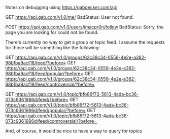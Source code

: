Notes on debugging using https://gabdecker.com/api

GET https://api.gab.com/v1.0/me/
  BadStatus: User not found.

POST https://api.gab.com/v1.0/users/imacpr0n/follow
  BadStatus: Sorry, the page you are looking for could not be found. 

There's currently no way to get a group or topic feed. I assume the requests for those will be something like the following:

GET https://api.gab.com/v1.0/groups/62c38c34-0559-4e2e-a382-98b1ba9acf18/feed/?before=
GET https://api.gab.com/v1.0/groups/62c38c34-0559-4e2e-a382-98b1ba9acf18/feed/popular/?before=
GET https://api.gab.com/v1.0/groups/62c38c34-0559-4e2e-a382-98b1ba9acf18/feed/controversial/?before=

GET https://api.gab.com/v1.0/topic/bfb86f72-5613-4ada-bc36-073c9361986d/feed/?before=
GET https://api.gab.com/v1.0/topic/bfb86f72-5613-4ada-bc36-073c9361986d/feed/popular/?before=
GET https://api.gab.com/v1.0/topic/bfb86f72-5613-4ada-bc36-073c9361986d/feed/controversial/?before=

And, of course, it would be nice to have a way to query for topics
